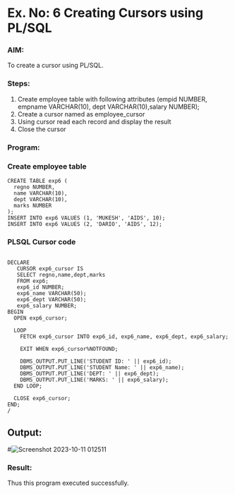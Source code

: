 # Ex. No: 6 Creating Cursors using PL/SQL

### AIM:
To create a cursor using PL/SQL.

### Steps:
1. Create employee table with following attributes (empid NUMBER, empname VARCHAR(10), dept VARCHAR(10),salary NUMBER);
2. Create a cursor named as employee_cursor
3. Using cursor read each record and display the result
4. Close the cursor

### Program:
### Create employee table
```
CREATE TABLE exp6 (
  regno NUMBER,
  name VARCHAR(10),
  dept VARCHAR(10),
  marks NUMBER
);
INSERT INTO exp6 VALUES (1, 'MUKESH', 'AIDS', 10);
INSERT INTO exp6 VALUES (2, 'DARIO', 'AIDS', 12);

```
### PLSQL Cursor code
```

DECLARE
   CURSOR exp6_cursor IS
   SELECT regno,name,dept,marks
   FROM exp6;
   exp6_id NUMBER;
   exp6_name VARCHAR(50);
   exp6_dept VARCHAR(50);
   exp6_salary NUMBER;
BEGIN
  OPEN exp6_cursor;

  LOOP
    FETCH exp6_cursor INTO exp6_id, exp6_name, exp6_dept, exp6_salary;

    EXIT WHEN exp6_cursor%NOTFOUND;

    DBMS_OUTPUT.PUT_LINE('STUDENT ID: ' || exp6_id);
    DBMS_OUTPUT.PUT_LINE('STUDENT Name: ' || exp6_name);
    DBMS_OUTPUT.PUT_LINE('DEPT: ' || exp6_dept);
    DBMS_OUTPUT.PUT_LINE('MARKS: ' || exp6_salary);
  END LOOP;

  CLOSE exp6_cursor;
END;
/

```
## Output:
#![Screenshot 2023-10-11 012511](https://github.com/Mukilkumar-SEC/Ex-no-6-Creating-Cursors-using-PL-SQL/assets/119559663/9eb4553e-ee6e-43cd-a45a-9c0146e5356f)

### Result:
Thus this program executed successfully.
